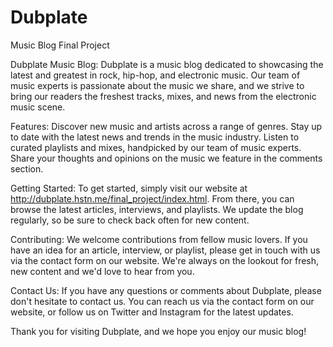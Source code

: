 # Dubplate
Music Blog Final Project

Dubplate Music Blog:
  Dubplate is a music blog dedicated to showcasing the latest and greatest in rock, hip-hop, and electronic music. Our team of music experts is passionate about the music we share, and we strive to bring our readers the freshest tracks, mixes, and news from the electronic music scene.

Features:
  Discover new music and artists across a range of genres.
  Stay up to date with the latest news and trends in the music industry.
  Listen to curated playlists and mixes, handpicked by our team of music experts.
  Share your thoughts and opinions on the music we feature in the comments section.
  
Getting Started:
  To get started, simply visit our website at http://dubplate.hstn.me/final_project/index.html. From there, you can browse the latest articles, interviews, and playlists. We update the blog regularly, so be sure to check back often for new content.

Contributing:
  We welcome contributions from fellow music lovers. If you have an idea for an article, interview, or playlist, please get in touch with us via the contact form on our website. We're always on the lookout for fresh, new content and we'd love to hear from you.

Contact Us:
  If you have any questions or comments about Dubplate, please don't hesitate to contact us. You can reach us via the contact form on our website, or follow us on Twitter and Instagram for the latest updates.

Thank you for visiting Dubplate, and we hope you enjoy our music blog!

